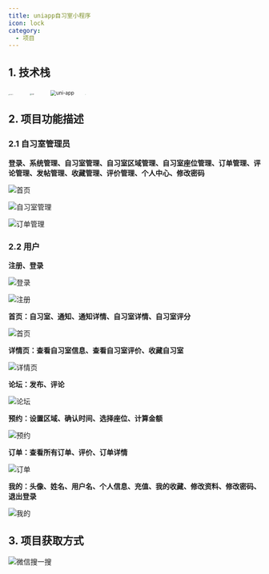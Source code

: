 ```yaml
---
title: uniapp自习室小程序
icon: lock
category:
  - 项目
---
```




## 1. 技术栈

<img src="/images/spring-logo.png" alt="Springboot2" style="zoom:10%;" />&ensp; &ensp; &ensp; <img src="/images/vue-logo.png" alt="vue" style="zoom:22%;" />&ensp; &ensp; &ensp; <img src="/images/uni-app.png" alt="uni-app" style="zoom:70%;" />&ensp; &ensp; <img src="/images/mysql-logo.png" alt="mysql" style="zoom:4%;" />



## 2. 项目功能描述

### 2.1 自习室管理员

**登录、系统管理、自习室管理、自习室区域管理、自习室座位管理、订单管理、评论管理、发帖管理、收藏管理、评价管理、个人中心、修改密码**

![首页](/images/image-20240612175153093.png)



![自习室管理](/images/image-20240612175311285.png)



![订单管理](/images/image-20240612175341676.png)



### 2.2 用户

**注册、登录**

![登录](/images/image-20240612180339747.png)

![注册](/images/image-20240612182204077.png)



**首页：自习室、通知、通知详情、自习室详情、自习室评分**

![首页](/images/image-20240612180545559.png)



**详情页：查看自习室信息、查看自习室评价、收藏自习室**

![详情页](/images/image-20240612180714493.png)



**论坛：发布、评论**

![论坛](/images/image-20240612180637139.png)



**预约：设置区域、确认时间、选择座位、计算金额**

![预约](/images/image-20240612181058668.png)



**订单：查看所有订单、评价、订单详情**

![订单](/images/image-20240612180745968.png)



**我的：头像、姓名、用户名、个人信息、充值、我的收藏、修改资料、修改密码、退出登录**

![我的](/images/image-20240612180849924.png)



## 3. 项目获取方式

![微信搜一搜](/images/微信搜一搜.png)

